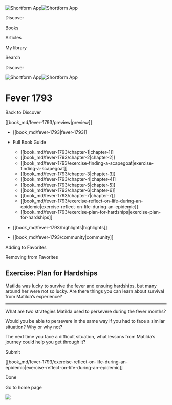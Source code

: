 ![Shortform App](/img/logo.36a2399e.svg)![Shortform App](/img/logo-dark.70c1b072.svg)

Discover

Books

Articles

My library

Search

Discover

![Shortform App](/img/logo.36a2399e.svg)![Shortform App](/img/logo-dark.70c1b072.svg)

# Fever 1793

Back to Discover

[[book_md/fever-1793/preview|preview]]

  * [[book_md/fever-1793|fever-1793]]
  * Full Book Guide

    * [[book_md/fever-1793/chapter-1|chapter-1]]
    * [[book_md/fever-1793/chapter-2|chapter-2]]
    * [[book_md/fever-1793/exercise-finding-a-scapegoat|exercise-finding-a-scapegoat]]
    * [[book_md/fever-1793/chapter-3|chapter-3]]
    * [[book_md/fever-1793/chapter-4|chapter-4]]
    * [[book_md/fever-1793/chapter-5|chapter-5]]
    * [[book_md/fever-1793/chapter-6|chapter-6]]
    * [[book_md/fever-1793/chapter-7|chapter-7]]
    * [[book_md/fever-1793/exercise-reflect-on-life-during-an-epidemic|exercise-reflect-on-life-during-an-epidemic]]
    * [[book_md/fever-1793/exercise-plan-for-hardships|exercise-plan-for-hardships]]
  * [[book_md/fever-1793/highlights|highlights]]
  * [[book_md/fever-1793/community|community]]



Adding to Favorites 

Removing from Favorites 

## Exercise: Plan for Hardships

Matilda was lucky to survive the fever and ensuing hardships, but many around her were not so lucky. Are there things you can learn about survival from Matilda’s experience?

* * *

What are two strategies Matilda used to persevere during the fever months?

Would you be able to persevere in the same way if you had to face a similar situation? Why or why not?

The next time you face a difficult situation, what lessons from Matilda’s journey could help you get through it?

Submit 

[[book_md/fever-1793/exercise-reflect-on-life-during-an-epidemic|exercise-reflect-on-life-during-an-epidemic]]

Done

Go to home page 

![](https://bat.bing.com/action/0?ti=56018282&Ver=2&mid=01a5f586-354b-4418-9feb-4a2a107a77fe&sid=49fff5b0636c11eeb9c611038afc8668&vid=4a005010636c11ee80c703d4c4a7acd5&vids=0&msclkid=N&pi=0&lg=en-US&sw=800&sh=600&sc=24&nwd=1&tl=Shortform%20%7C%20Fever%201793&p=https%3A%2F%2Fwww.shortform.com%2Fapp%2Fbook%2Ffever-1793%2Fexercise-plan-for-hardships&r=&lt=492&evt=pageLoad&sv=1&rn=480487)
